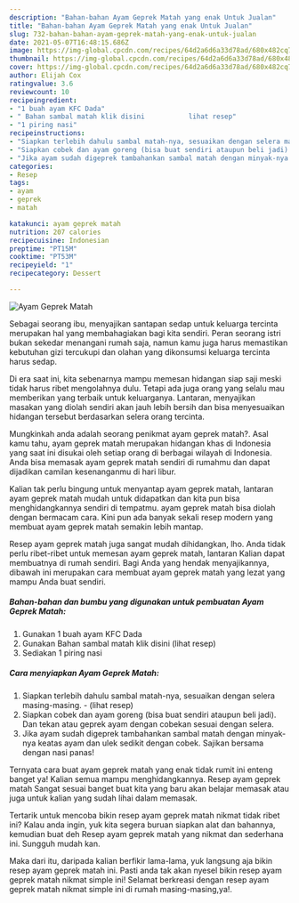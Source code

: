 ```yaml
---
description: "Bahan-bahan Ayam Geprek Matah yang enak Untuk Jualan"
title: "Bahan-bahan Ayam Geprek Matah yang enak Untuk Jualan"
slug: 732-bahan-bahan-ayam-geprek-matah-yang-enak-untuk-jualan
date: 2021-05-07T16:48:15.686Z
image: https://img-global.cpcdn.com/recipes/64d2a6d6a33d78ad/680x482cq70/ayam-geprek-matah-foto-resep-utama.jpg
thumbnail: https://img-global.cpcdn.com/recipes/64d2a6d6a33d78ad/680x482cq70/ayam-geprek-matah-foto-resep-utama.jpg
cover: https://img-global.cpcdn.com/recipes/64d2a6d6a33d78ad/680x482cq70/ayam-geprek-matah-foto-resep-utama.jpg
author: Elijah Cox
ratingvalue: 3.6
reviewcount: 10
recipeingredient:
- "1 buah ayam KFC Dada"
- " Bahan sambal matah klik disini           lihat resep"
- "1 piring nasi"
recipeinstructions:
- "Siapkan terlebih dahulu sambal matah-nya, sesuaikan dengan selera masing-masing.           (lihat resep)"
- "Siapkan cobek dan ayam goreng (bisa buat sendiri ataupun beli jadi). Dan tekan atau geprek ayam dengan cobekan sesuai dengan selera."
- "Jika ayam sudah digeprek tambahankan sambal matah dengan minyak-nya keatas ayam dan ulek sedikit dengan cobek. Sajikan bersama dengan nasi panas!"
categories:
- Resep
tags:
- ayam
- geprek
- matah

katakunci: ayam geprek matah 
nutrition: 207 calories
recipecuisine: Indonesian
preptime: "PT15M"
cooktime: "PT53M"
recipeyield: "1"
recipecategory: Dessert

---
```



![Ayam Geprek Matah](https://img-global.cpcdn.com/recipes/64d2a6d6a33d78ad/680x482cq70/ayam-geprek-matah-foto-resep-utama.jpg)

Sebagai seorang ibu, menyajikan santapan sedap untuk keluarga tercinta merupakan hal yang membahagiakan bagi kita sendiri. Peran seorang istri bukan sekedar menangani rumah saja, namun kamu juga harus memastikan kebutuhan gizi tercukupi dan olahan yang dikonsumsi keluarga tercinta harus sedap.

Di era  saat ini, kita sebenarnya mampu memesan hidangan siap saji meski tidak harus ribet mengolahnya dulu. Tetapi ada juga orang yang selalu mau memberikan yang terbaik untuk keluarganya. Lantaran, menyajikan masakan yang diolah sendiri akan jauh lebih bersih dan bisa menyesuaikan hidangan tersebut berdasarkan selera orang tercinta. 



Mungkinkah anda adalah seorang penikmat ayam geprek matah?. Asal kamu tahu, ayam geprek matah merupakan hidangan khas di Indonesia yang saat ini disukai oleh setiap orang di berbagai wilayah di Indonesia. Anda bisa memasak ayam geprek matah sendiri di rumahmu dan dapat dijadikan camilan kesenanganmu di hari libur.

Kalian tak perlu bingung untuk menyantap ayam geprek matah, lantaran ayam geprek matah mudah untuk didapatkan dan kita pun bisa menghidangkannya sendiri di tempatmu. ayam geprek matah bisa diolah dengan bermacam cara. Kini pun ada banyak sekali resep modern yang membuat ayam geprek matah semakin lebih mantap.

Resep ayam geprek matah juga sangat mudah dihidangkan, lho. Anda tidak perlu ribet-ribet untuk memesan ayam geprek matah, lantaran Kalian dapat membuatnya di rumah sendiri. Bagi Anda yang hendak menyajikannya, dibawah ini merupakan cara membuat ayam geprek matah yang lezat yang mampu Anda buat sendiri.

<!--inarticleads1-->

##### Bahan-bahan dan bumbu yang digunakan untuk pembuatan Ayam Geprek Matah:

1. Gunakan 1 buah ayam KFC Dada
1. Gunakan  Bahan sambal matah klik disini           (lihat resep)
1. Sediakan 1 piring nasi




<!--inarticleads2-->

##### Cara menyiapkan Ayam Geprek Matah:

1. Siapkan terlebih dahulu sambal matah-nya, sesuaikan dengan selera masing-masing. -           (lihat resep)
1. Siapkan cobek dan ayam goreng (bisa buat sendiri ataupun beli jadi). Dan tekan atau geprek ayam dengan cobekan sesuai dengan selera.
1. Jika ayam sudah digeprek tambahankan sambal matah dengan minyak-nya keatas ayam dan ulek sedikit dengan cobek. Sajikan bersama dengan nasi panas!




Ternyata cara buat ayam geprek matah yang enak tidak rumit ini enteng banget ya! Kalian semua mampu menghidangkannya. Resep ayam geprek matah Sangat sesuai banget buat kita yang baru akan belajar memasak atau juga untuk kalian yang sudah lihai dalam memasak.

Tertarik untuk mencoba bikin resep ayam geprek matah nikmat tidak ribet ini? Kalau anda ingin, yuk kita segera buruan siapkan alat dan bahannya, kemudian buat deh Resep ayam geprek matah yang nikmat dan sederhana ini. Sungguh mudah kan. 

Maka dari itu, daripada kalian berfikir lama-lama, yuk langsung aja bikin resep ayam geprek matah ini. Pasti anda tak akan nyesel bikin resep ayam geprek matah nikmat simple ini! Selamat berkreasi dengan resep ayam geprek matah nikmat simple ini di rumah masing-masing,ya!.

